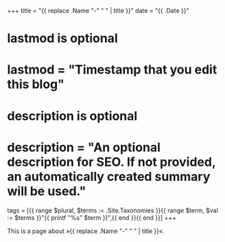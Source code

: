 +++
title = "{{ replace .Name "-" " " | title }}"
date = "{{ .Date }}"

#
# lastmod is optional
#
# lastmod = "Timestamp that you edit this blog"

#
# description is optional
#
# description = "An optional description for SEO. If not provided, an automatically created summary will be used."

tags = [{{ range $plural, $terms := .Site.Taxonomies }}{{ range $term, $val := $terms }}"{{ printf "%s" $term }}",{{ end }}{{ end }}]
+++

This is a page about »{{ replace .Name "-" " " | title }}«.
